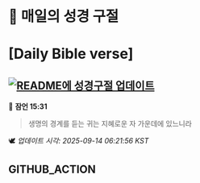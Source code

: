 # 🙏 매일의 성경 구절
# [Daily Bible verse]
## [![README에 성경구절 업데이트](https://github.com/DONGSUKA/first_test/actions/workflows/update-readme-bible.yml/badge.svg)](https://github.com/DONGSUKA/first_test/actions/workflows/update-readme-bible.yml)
<!-- START_BIBLE_VERSE -->
📖 **잠언 15:31**
> 생명의 경계를 듣는 귀는 지혜로운 자 가운데에 있느니라

🕊️ _업데이트 시각: 2025-09-14 06:21:56 KST_
  <!-- END_BIBLE_VERSE -->
## GITHUB_ACTION
